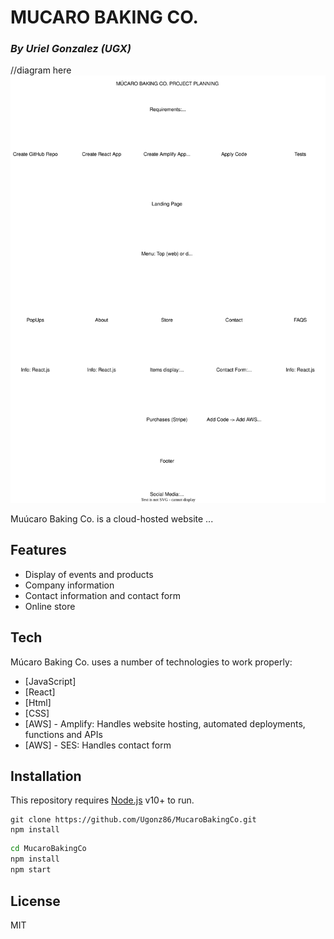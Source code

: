 # MUCARO BAKING CO.
### _By Uriel Gonzalez (UGX)_

//diagram here
[![Diagram](MucaroBakingCo.drawio.svg)](https://viewer.diagrams.net/?tags=%7B%7D&highlight=0000ff&edit=_blank&layers=1&nav=1&title=MucaroBakingCo.drawio#R7VvZcqM4FP0aV2Ue0gUCb4%2FEWXuStCfOVD9OySCDOoCIkGN7vn6u2GyjLExVZ6RiOlWO4WpBnHt0N%2FDAmSXbK46z6I4FJB4gK9gOnPMBQrZr2%2FAlJbtKYiG3lIScBpVsL1jQv0ndsZKuaUDyo46CsVjQ7FjoszQlvjiSYc7Z5rjbisXHV81wSBTBwsexKv1OAxGV0snQ2suvCQ2j%2Bsq2VbUssf8UcrZOq%2BsNkLMq%2FsrmBNdzVf3zCAdscyByLgbOjDMmyqNkOyOxBLeGrRx3%2BUZrs25OUtFlwPPpKPK%2BRiKcW9v8%2BS8%2F2vovp045ywuO16S%2BjWKxYlcDRALAqzplXEQsZCmOL%2FbSswIEIi9jwdm%2Bzy1jGQhtEP4gQuwq5eO1YCCKRBJXrQ008qRcgLzqmzdaiXK25j555%2B5qPmEeEvFOP9SoA3hOWEIE38E4TmIs6MvxOnDFt7Dpt8ccDirY%2F4UKbEUFtzgNaBqCcC7J21bIHm4J1yaigiwyXACxgU36IbQvhAuyfR9cFYxqgDOclEOq%2FY6m4%2FJ8s988dk356GDjTKxPwm%2FYawqjjhR2tVJY5fD%2FUQe2pVUJ%2FbblnZWg15j%2FskYFDHrN0fiXEiQMI51KQIoO7ki6HjgeCB8BQWSdbMjyN%2FhmXOYPnGWAVirld2xJYwJNoxju72wJ7aNQHt2CBmSHmKyEHClXiKxrWDF8xTR9MjtWcm3dsVK%2FN4bbcWNo3ReuooKFYNzwKH841s3caa%2BZO%2BrI3IlO5o4UFdwIkuTSeNM8i%2FGuMO5tm%2F1AsC%2B%2B%2FMjNJvhIexo7UdCdA2kinBOJ8MlCcJpJn2gyihPtDg71Owmqi6YfV7T0ZkGWogVvydbCLPaiupJrjJOz%2B%2B3l7M6Zi1Y%2FVy%2FzQAszlgpwY2bxd4hM4y%2Fqd%2FXD7ppgIL3lDzXFmLPsz0wNwT4g7DG7fzZ9XePY2%2B8qtt01yUB6y9hqmnHp%2FbEwi7ujiWnkdXse%2BE46ktfVG%2FiqWVwTOliXjCcfpMhwVcv7DmS3FheGUb4dbejPmJGaZdykK1aWmN8sOxhlNwwAUQ12TQexnbcZAKIacZkOomschqrp7JMDQ52jr7FOB4Zeib4YE4QrujCq8Dh1OtLX%2FTT6qo%2FWFsynWA68IwHFr3p%2B%2BUDz1PwHl7bVtbD7afg6%2FU7O0LSjeXC0JmdILVDOOMFCPn%2B%2FouJ6vSwcXsbM4nPL2dnaszWn39ma0%2FUxhaM1W3PUBKJhcxG1yWwsyxTNGBX9GkDmfld9HdSVzFqrvvUyXyOzl2QxXe1qOo9wIimbLvOsgKodlZxELC%2Fer8JpMNj%2F8gIWINTBwDug3YH554X5t4T8F5KU8HINUmEJ4ODDcUCymO0SUEX%2BxazdpUQ%2B%2BndXv9%2FZcro%2BU3G0vrXlqBk%2BbKVYLmDGAvXtLaNKdQaQWE0rH0kuDKuJtKtzBuD2WlGkNNcrlooj7EbPa1Y3nObFPpblJ2Rn29LKV%2B21lW%2Fsfi24G8ycwdSbeQ%2FfYNyZ9%2FvN%2FZXk9zew0db84dvXi9mjPLr17u%2BLpnI83NiyPSfIyvXV4paaQUfiWLM4pmEKxz7oinAQSE1SH8de1ZDQIChNGYGbw8tiKmnMMkbBj8h5h2eD4bmcC6xXCUBJE8HZE5mxmMG85ylL5SwrGsct0U9gkD1xjxiEVAK54%2F8ybXbVtPmBPK8pJ4X3fbUoUT6AwL4Pm02UzyTuwcYVJUzrBT7y9Z6zsuGKiuYgku7fpLTPadnB8VTRRhNNH2pj9Gnv%2FqoxmhcEjQ%2BxTpvwqto2VtlcamQfxV2uU19QljYhmje%2FMcuUtl3QZ74ZCKf7X9EWbQe%2FVXYu%2FgE%3D)

Muúcaro Baking Co. is a cloud-hosted website ...

## Features

- Display of events and products
- Company information
- Contact information and contact form
- Online store

## Tech

Múcaro Baking Co. uses a number of technologies to work properly:

- [JavaScript]
- [React]
- [Html] 
- [CSS]
- [AWS] - Amplify: Handles website hosting, automated deployments, functions and APIs
- [AWS] - SES: Handles contact form


## Installation

This repository requires [Node.js](https://nodejs.org/) v10+ to run.
```
git clone https://github.com/Ugonz86/MucaroBakingCo.git
npm install
```

```sh
cd MucaroBakingCo
npm install
npm start
```

## License
MIT

